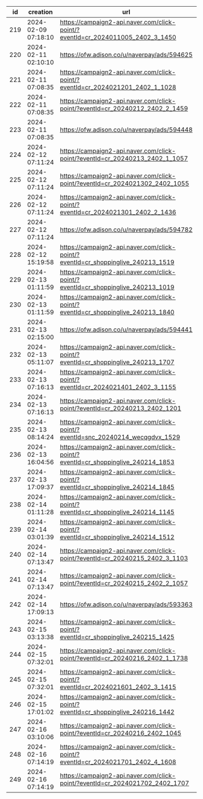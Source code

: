 | id  | creation            | url                                                                              | visit |
| --- | ------------------- | -------------------------------------------------------------------------------- | ----- |
| 219 | 2024-02-09 07:18:10 | https://campaign2-api.naver.com/click-point/?eventId=cr_2024011005_2402_3_1450   |       |
| 220 | 2024-02-11 02:10:10 | https://ofw.adison.co/u/naverpay/ads/594625                                      |       |
| 221 | 2024-02-11 07:08:35 | https://campaign2-api.naver.com/click-point/?eventId=cr_2024021201_2402_1_1028   |       |
| 222 | 2024-02-11 07:08:35 | https://campaign2-api.naver.com/click-point/?eventId=cr_20240212_2402_2_1459     |       |
| 223 | 2024-02-11 07:08:35 | https://ofw.adison.co/u/naverpay/ads/594448                                      |       |
| 224 | 2024-02-12 07:11:24 | https://campaign2-api.naver.com/click-point/?eventId=cr_20240213_2402_1_1057     |       |
| 225 | 2024-02-12 07:11:24 | https://campaign2-api.naver.com/click-point/?eventId=cr_2024021302_2402_1055     |       |
| 226 | 2024-02-12 07:11:24 | https://campaign2-api.naver.com/click-point/?eventId=cr_2024021301_2402_2_1436   |       |
| 227 | 2024-02-12 07:11:24 | https://ofw.adison.co/u/naverpay/ads/594782                                      |       |
| 228 | 2024-02-12 15:19:58 | https://campaign2-api.naver.com/click-point/?eventId=cr_shoppinglive_240213_1519 |       |
| 229 | 2024-02-13 01:11:59 | https://campaign2-api.naver.com/click-point/?eventId=cr_shoppinglive_240213_1019 |       |
| 230 | 2024-02-13 01:11:59 | https://campaign2-api.naver.com/click-point/?eventId=cr_shoppinglive_240213_1840 |       |
| 231 | 2024-02-13 02:15:00 | https://ofw.adison.co/u/naverpay/ads/594441                                      |       |
| 232 | 2024-02-13 05:11:07 | https://campaign2-api.naver.com/click-point/?eventId=cr_shoppinglive_240213_1707 |       |
| 233 | 2024-02-13 07:16:13 | https://campaign2-api.naver.com/click-point/?eventId=cr_2024021401_2402_3_1155   |       |
| 234 | 2024-02-13 07:16:13 | https://campaign2-api.naver.com/click-point/?eventId=cr_20240213_2402_1201       |       |
| 235 | 2024-02-13 08:14:24 | https://campaign2-api.naver.com/click-point/?eventId=snc_20240214_wecqgdvx_1529  |       |
| 236 | 2024-02-13 16:04:56 | https://campaign2-api.naver.com/click-point/?eventId=cr_shoppinglive_240214_1853 |       |
| 237 | 2024-02-13 17:09:37 | https://campaign2-api.naver.com/click-point/?eventId=cr_shoppinglive_240214_1845 |       |
| 238 | 2024-02-14 01:11:28 | https://campaign2-api.naver.com/click-point/?eventId=cr_shoppinglive_240214_1145 |       |
| 239 | 2024-02-14 03:01:39 | https://campaign2-api.naver.com/click-point/?eventId=cr_shoppinglive_240214_1512 |       |
| 240 | 2024-02-14 07:13:47 | https://campaign2-api.naver.com/click-point/?eventId=cr_20240215_2402_3_1103     |       |
| 241 | 2024-02-14 07:13:47 | https://campaign2-api.naver.com/click-point/?eventId=cr_20240215_2402_2_1057     |       |
| 242 | 2024-02-14 17:09:13 | https://ofw.adison.co/u/naverpay/ads/593363                                      |       |
| 243 | 2024-02-15 03:13:38 | https://campaign2-api.naver.com/click-point/?eventId=cr_shoppinglive_240215_1425 |       |
| 244 | 2024-02-15 07:32:01 | https://campaign2-api.naver.com/click-point/?eventId=cr_20240216_2402_1_1738     |       |
| 245 | 2024-02-15 07:32:01 | https://campaign2-api.naver.com/click-point/?eventId=cr_2024021601_2402_3_1415   |       |
| 246 | 2024-02-15 17:01:02 | https://campaign2-api.naver.com/click-point/?eventId=cr_shoppinglive_240216_1442 |       |
| 247 | 2024-02-16 03:10:06 | https://campaign2-api.naver.com/click-point/?eventId=cr_20240216_2402_1045       |       |
| 248 | 2024-02-16 07:14:19 | https://campaign2-api.naver.com/click-point/?eventId=cr_2024021701_2402_4_1608   |       |
| 249 | 2024-02-16 07:14:19 | https://campaign2-api.naver.com/click-point/?eventId=cr_2024021702_2402_1707     |       |
